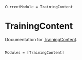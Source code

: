 ```@meta
CurrentModule = TrainingContent
```

# TrainingContent

Documentation for [TrainingContent](https://github.com/fieldofnodes/TrainingContent.jl).

```@index
```

```@autodocs
Modules = [TrainingContent]
```
